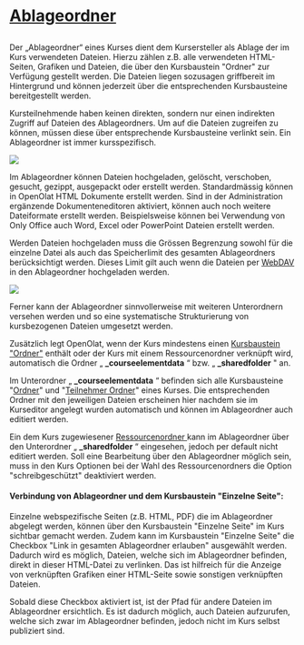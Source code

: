 #  [Ablageordner](Ablageordner.html)

##

Der „Ablageordner“ eines Kurses dient dem Kursersteller als Ablage der im Kurs
verwendeten Dateien. Hierzu zählen z.B. alle verwendeten HTML-Seiten, Grafiken
und Dateien, die über den Kursbaustein "Ordner" zur Verfügung gestellt werden.
Die Dateien liegen sozusagen griffbereit im Hintergrund und können jederzeit
über die entsprechenden Kursbausteine bereitgestellt werden.

Kursteilnehmende haben keinen direkten, sondern nur einen indirekten Zugriff
auf Dateien des Ablageordners. Um auf die Dateien zugreifen zu können, müssen
diese über entsprechende Kursbausteine verlinkt sein. Ein Ablageordner ist
immer kursspezifisch.

![](../../download/attachments/108593764/Ablageordner_01.png)

Im Ablageordner können Dateien hochgeladen, gelöscht, verschoben, gesucht,
gezippt, ausgepackt oder erstellt werden. Standardmässig können in OpenOlat
HTML Dokumente erstellt werden. Sind in der Administration ergänzende
Dokumenteneditoren aktiviert, können auch noch weitere Dateiformate erstellt
werden. Beispielsweise können bei Verwendung von Only Office auch Word, Excel
oder PowerPoint Dateien erstellt werden.

Werden Dateien hochgeladen muss die Grössen Begrenzung sowohl für die einzelne
Datei als auch das Speicherlimit des gesamten Ablageordners berücksichtigt
werden. Dieses Limit gilt auch wenn die Dateien per
[WebDAV](Einsatz+von+WebDAV.html) in den Ablageordner hochgeladen werden.

![](../../download/attachments/108593764/Datei_hochladen%EF%B9%96version=1&modificationDate=1619952311000&api=v2.jpg)

Ferner kann der Ablageordner sinnvollerweise mit weiteren Unterordnern
versehen werden und so eine systematische Strukturierung von kursbezogenen
Dateien umgesetzt werden.

Zusätzlich legt OpenOlat, wenn der Kurs mindestens einen [Kursbaustein
"Ordner"](Wissensvermittlung.html#Wissensvermittlung-_ordner) enthält oder der
Kurs mit einem Ressourcenordner verknüpft wird, automatisch die Ordner „
**_courseelementdata** “ bzw. „ **_sharedfolder** " an.

Im Unterordner „ **_courseelementdata** “ befinden sich alle Kursbausteine
"[Ordner](../../pages/viewpage.action%EF%B9%96pageId=108593373.html)" und
"[Teilnehmer Ordner](Arbeiten+mit+Kursbausteinen.html)" eines Kurses. Die
entsprechenden Ordner mit den jeweiligen Dateien erscheinen hier nachdem sie
im Kurseditor angelegt wurden automatisch und können im Ablageordner auch
editiert werden.

Ein dem Kurs zugewiesener [Ressourcenordner
](Verschiedene+Typen+von+Lernressourcen.html)kann im Ablageordner über den
Unterordner „ **_sharedfolder** “ eingesehen, jedoch per default nicht
editiert werden. Soll eine Bearbeitung über den Ablageordner möglich sein,
muss in den Kurs Optionen bei der Wahl des Ressourcenordners die Option
"schreibgeschützt" deaktiviert werden.

#### Verbindung von Ablageordner und dem Kursbaustein "Einzelne Seite":

Einzelne webspezifische Seiten (z.B. HTML, PDF) die im Ablageordner abgelegt
werden, können über den Kursbaustein "Einzelne Seite" im Kurs sichtbar gemacht
werden. Zudem kann im Kursbaustein "Einzelne Seite" die Checkbox "Link in
gesamten Ablageordner erlauben" ausgewählt werden. Dadurch wird es möglich,
Dateien, welche sich im Ablageordner befinden, direkt in dieser HTML-Datei zu
verlinken. Das ist hilfreich für die Anzeige von verknüpften Grafiken einer
HTML-Seite sowie sonstigen verknüpften Dateien.

Sobald diese Checkbox aktiviert ist, ist der Pfad für andere Dateien im
Ablageordner ersichtlich. Es ist dadurch möglich, auch Dateien aufzurufen,
welche sich zwar im Ablageordner befinden, jedoch nicht im Kurs selbst
publiziert sind.

